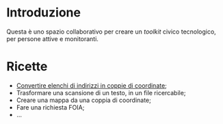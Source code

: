 # Introduzione

Questa è uno spazio collaborativo per creare un _toolkit_ civico tecnologico, per persone attive e monitoranti.

# Ricette

- [Convertire elenchi di indirizzi in coppie di coordinate](./ricette/geocoding.md);
- Trasformare una scansione di un testo, in un file ricercabile;
- Creare una mappa da una coppia di coordinate;
- Fare una richiesta FOIA;
- ...